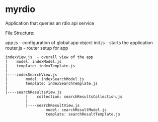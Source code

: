 myrdio
======

Application that queries an rdio api service

File Structure:

app.js    - configuration of global app object
init.js   - starts the application
router.js - router setup for app

```
indexView.js  - overall view of the app
|    model: indexModel.js
|    template: indexTemplate.js
|
|----indexSearchView.js
|        model: indexSearchModel.js
|        template: indexSearchTemplate.js
|
|----searchResultsView.js
         |    collection: searchResultsCollection.js
         |
         |----searchResultView.js
                  model: searchResultModel.js
                  template: searchResultTemplate.js
```
                  